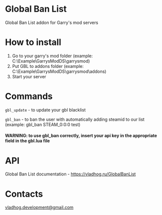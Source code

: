 # Global Ban List
Global Ban List addon for Garry's mod servers
# How to install
1. Go to your garry's mod folder (example: C:\Example\GarrysModDS\garrysmod)
2. Put GBL to addons folder (example: C:\Example\GarrysModDS\garrysmod\addons)
3. Start your server
# Commands
  ```gbl_update``` - to update your gbl blacklist
  
  ```gbl_ban``` - to ban the user with automatically adding steamid to our list (example: gbl_ban STEAM_0:0:0 test)
#### WARNING: to use gbl_ban correctly, insert your api key in the appropriate field in the gbl.lua file
# API
Global Ban List documentation - https://vladhog.ru/GlobalBanList
# Contacts
vladhog.development@gmail.com
